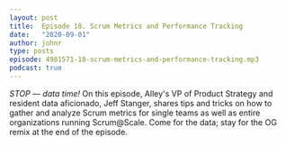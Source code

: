 ```yaml
---
layout: post
title:  Episode 18. Scrum Metrics and Performance Tracking
date:   "2020-09-01"
author: johnr
type: posts
episode: 4981571-18-scrum-metrics-and-performance-tracking.mp3
podcast: true
---
```


_STOP — data time!_ On this episode, Alley's VP of Product Strategy and resident data aficionado, Jeff Stanger, shares tips and tricks on how to gather and analyze Scrum metrics for single teams as well as entire organizations running Scrum@Scale. Come for the data; stay for the OG remix at the end of the episode.
